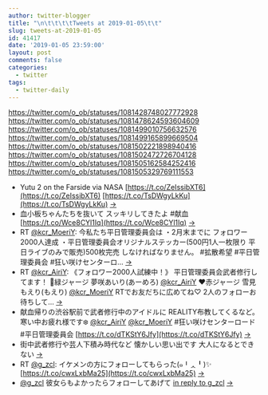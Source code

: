 ```yaml
---
author: twitter-blogger
title: "\n\t\t\t\tTweets at 2019-01-05\t\t"
slug: tweets-at-2019-01-05
id: 41417
date: '2019-01-05 23:59:00'
layout: post
comments: false
categories:
  - twitter
tags:
  - twitter-daily
---
```


https://twitter.com/o_ob/statuses/1081428748027772928 https://twitter.com/o_ob/statuses/1081478624593604609 https://twitter.com/o_ob/statuses/1081499010756632576 https://twitter.com/o_ob/statuses/1081499165899669504 https://twitter.com/o_ob/statuses/1081502221898940416 https://twitter.com/o_ob/statuses/1081502472726704128 https://twitter.com/o_ob/statuses/1081505162584252416 https://twitter.com/o_ob/statuses/1081505329769111553  

*   Yutu 2 on the Farside via NASA [https://t.co/ZeIssibXT6](https://t.co/ZeIssibXT6) [https://t.co/TsDWgyLkKu](https://t.co/TsDWgyLkKu) [->](https://twitter.com/o_ob/statuses/1081428748027772928)
*   血小板ちゃんたちを抜いて スッキリしてきたよ #献血 [https://t.co/Wce8CYl1Iq](https://t.co/Wce8CYl1Iq) [->](https://twitter.com/o_ob/statuses/1081478624593604609)
*   RT [@kcr_MoeriY](https://twitter.com/kcr_MoeriY): 今私たち平日管理委員会は ・2月末までに フォロワー2000人達成 ・平日管理委員会オリジナルステッカー(500円1人一枚限り 平日ライブのみで販売)500枚完売 しなければなりません。 #拡散希望 #平日管理委員会 #狂い咲けセンターロ… [->](https://twitter.com/o_ob/statuses/1081499010756632576)
*   RT [@kcr_AiriY](https://twitter.com/kcr_AiriY): 《フォロワー2000人試練中！》 平日管理委員会武者修行してます！ 💚緑ジャージ 夢咲あいり(あーめろ) [@kcr_AiriY](https://twitter.com/kcr_AiriY) ❤赤ジャージ 雪見もえり(もえり) [@kcr_MoeriY](https://twitter.com/kcr_MoeriY) RTでお友だちに広めてね♡ 2人のフォローお待ちして… [->](https://twitter.com/o_ob/statuses/1081499165899669504)
*   献血帰りの渋谷駅前で武者修行中のアイドルに REALITY布教してくるなど。 寒い中お疲れ様です❄️ [@kcr_AiriY](https://twitter.com/kcr_AiriY) [@kcr_MoeriY](https://twitter.com/kcr_MoeriY) #狂い咲けセンターロード #平日管理委員会 [https://t.co/dTKStY6Jfy](https://t.co/dTKStY6Jfy) [->](https://twitter.com/o_ob/statuses/1081502221898940416)
*   街中武者修行や芸人下積み時代など 懐かしい思い出です 大人になるとできない [->](https://twitter.com/o_ob/statuses/1081502472726704128)
*   RT [@g_zcl](https://twitter.com/g_zcl): イケメンの方にフォローしてもらった(๑╹ᆺ╹)✨ [https://t.co/cwxLxbMa25](https://t.co/cwxLxbMa25) [->](https://twitter.com/o_ob/statuses/1081505162584252416)
*   [@g_zcl](https://twitter.com/g_zcl) 彼女らもよかったらフォローしてあげて [in reply to g_zcl](https://twitter.com/g_zcl/statuses/1081504216596733953) [->](https://twitter.com/o_ob/statuses/1081505329769111553)